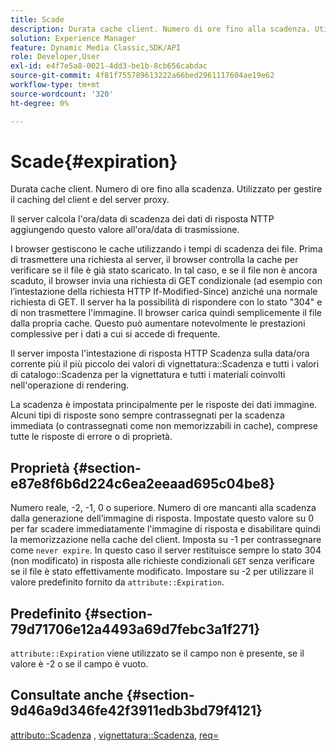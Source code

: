```yaml
---
title: Scade
description: Durata cache client. Numero di ore fino alla scadenza. Utilizzato per gestire il caching del client e del server proxy.
solution: Experience Manager
feature: Dynamic Media Classic,SDK/API
role: Developer,User
exl-id: e4f7e5a8-0021-4dd3-be1b-8cb656cabdac
source-git-commit: 4f81f755789613222a66bed2961117604ae19e62
workflow-type: tm+mt
source-wordcount: '320'
ht-degree: 0%

---
```


# Scade{#expiration}

Durata cache client. Numero di ore fino alla scadenza. Utilizzato per gestire il caching del client e del server proxy.

Il server calcola l&#39;ora/data di scadenza dei dati di risposta NTTP aggiungendo questo valore all&#39;ora/data di trasmissione.

I browser gestiscono le cache utilizzando i tempi di scadenza dei file. Prima di trasmettere una richiesta al server, il browser controlla la cache per verificare se il file è già stato scaricato. In tal caso, e se il file non è ancora scaduto, il browser invia una richiesta di GET condizionale (ad esempio con l’intestazione della richiesta HTTP If-Modified-Since) anziché una normale richiesta di GET. Il server ha la possibilità di rispondere con lo stato &quot;304&quot; e di non trasmettere l&#39;immagine. Il browser carica quindi semplicemente il file dalla propria cache. Questo può aumentare notevolmente le prestazioni complessive per i dati a cui si accede di frequente.

Il server imposta l&#39;intestazione di risposta HTTP Scadenza sulla data/ora corrente più il più piccolo dei valori di vignettatura::Scadenza e tutti i valori di catalogo::Scadenza per la vignettatura e tutti i materiali coinvolti nell&#39;operazione di rendering.

La scadenza è impostata principalmente per le risposte dei dati immagine. Alcuni tipi di risposte sono sempre contrassegnati per la scadenza immediata (o contrassegnati come non memorizzabili in cache), comprese tutte le risposte di errore o di proprietà.

## Proprietà {#section-e87e8f6b6d224c6ea2eeaad695c04be8}

Numero reale, -2, -1, 0 o superiore. Numero di ore mancanti alla scadenza dalla generazione dell’immagine di risposta. Impostate questo valore su 0 per far scadere immediatamente l&#39;immagine di risposta e disabilitare quindi la memorizzazione nella cache del client. Imposta su -1 per contrassegnare come `never expire`. In questo caso il server restituisce sempre lo stato 304 (non modificato) in risposta alle richieste condizionali `GET` senza verificare se il file è stato effettivamente modificato. Impostare su -2 per utilizzare il valore predefinito fornito da `attribute::Expiration`.

## Predefinito {#section-79d71706e12a4493a69d7febc3a1f271}

`attribute::Expiration` viene utilizzato se il campo non è presente, se il valore è -2 o se il campo è vuoto.

## Consultate anche {#section-9d46a9d346fe42f3911edb3bd79f4121}

[attributo::Scadenza](../../../../../ir-api/material-cat/image-rendering-api-ref/c-ir-material-catalog/c-ir-attributes-reference/r-ir-expiration.md#reference-0f68ad8199c64bd4bc8d27dd78b7d996) , [vignettatura::Scadenza](../../../../../ir-api/material-cat/image-rendering-api-ref/c-ir-material-catalog/c-ir-vignette-map-reference/r-ir-expiration-vignette.md#reference-df80829da93e4c0ab3f97a1792d9c74c), [req=](../../../../../ir-api/http-protocol/image-rendering-api-ref/c-ir-http-protocol-ref/c-ir-http-protocol-command-reference/r-ir-req.md#reference-792b1a663fb64261bd2de2a209b847fb)
